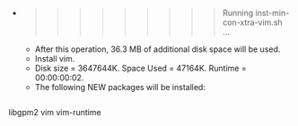 * >>>>>>>>> Running inst-min-con-xtra-vim.sh ...
  * After this operation, 36.3 MB of additional disk space will be used.
  * Install vim.
  * Disk size = 3647644K. Space Used = 47164K. Runtime = 00:00:00:02.
  * The following NEW packages will be installed:
  ```bash
libgpm2 vim vim-runtime
  ```
